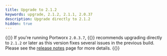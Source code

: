 ```yaml
---
title: Upgrade to 2.1.2
keywords: upgrade, 2.1.2, 2.1.1, 2.0.37
description: Upgrade directly to 2.1.2
hidden: true
---
```


{{<info>}}
If you're running Portworx `2.0.3.7`, {{<companyName>}} recommends upgrading directly to `2.1.2` or later as this version fixes several issues in the previous build.
Please see the [release notes](/release-notes/portworx/#2-1-2) page for more details.
{{</info>}}
